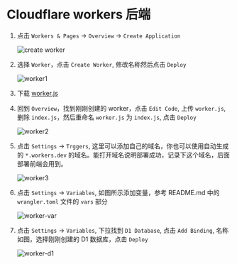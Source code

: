 # Cloudflare workers 后端

1. 点击 `Workers & Pages` -> `Overview` -> `Create Application`

    ![create worker](/ui_install/worker_home.png)

2. 选择 `Worker`，点击 `Create Worker`, 修改名称然后点击 `Deploy`

    ![worker1](/ui_install/worker-1.png)

3. 下载 [worker.js](https://github.com/dreamhunter2333/cloudflare_temp_email/releases/latest/download/worker.js)

4. 回到 `Overview`，找到刚刚创建的 worker，点击 `Edit Code`, 上传 `worker.js`, 删除 `index.js`，然后重命名 `worker.js` 为 `index.js`, 点击 `Deploy`

    ![worker2](/ui_install/worker-2.png)

5. 点击 `Settings` -> `Trggers`, 这里可以添加自己的域名，你也可以使用自动生成的 `*.workers.dev` 的域名。能打开域名说明部署成功，记录下这个域名，后面部署前端会用到。

    ![worker3](/ui_install/worker-3.png)

6. 点击 `Settings` -> `Variables`, 如图所示添加变量，参考 README.md 中的 `wrangler.toml` 文件的 `vars` 部分

    ![worker-var](/ui_install/worker-var.png)

7. 点击 `Settings` -> `Variables`, 下拉找到 `D1 Database`, 点击 `Add Binding`, 名称如图，选择刚刚创建的 D1 数据库，点击 `Deploy`

    ![worker-d1](/ui_install/worker-d1.png)

